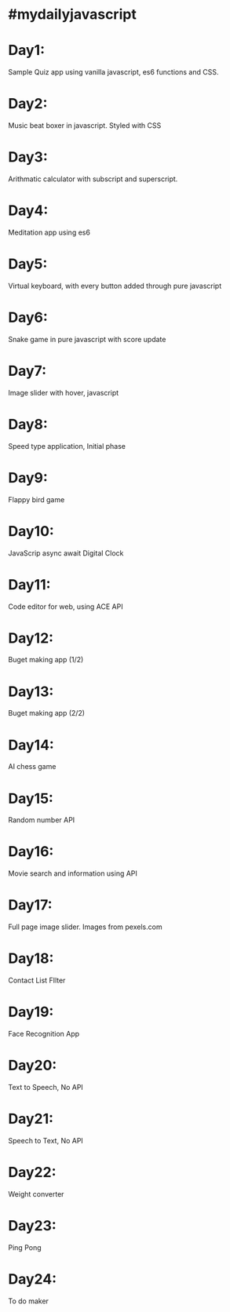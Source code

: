 # #mydailyjavascript

# Day1:
Sample Quiz app using vanilla javascript, es6 functions and CSS.

# Day2:
Music beat boxer in javascript. Styled with CSS

# Day3:
Arithmatic calculator with subscript and superscript.

# Day4:
Meditation app using es6

# Day5:
Virtual keyboard, with every button added through pure javascript

# Day6:
Snake game in pure javascript with score update

# Day7:
Image slider with hover, javascript

# Day8:
Speed type application, Initial phase

# Day9:
Flappy bird game

# Day10:
JavaScrip async await Digital Clock

# Day11:
Code editor for web, using ACE API

# Day12:
Buget making app (1/2)

# Day13:
Buget making app (2/2)

# Day14:
AI chess game

# Day15:
Random number API

# Day16:
Movie search and information using API

# Day17:
Full page image slider. Images from pexels.com

# Day18:
Contact List FIlter

# Day19:
Face Recognition App

# Day20:
Text to Speech, No API

# Day21:
Speech to Text, No API

# Day22:
Weight converter

# Day23:
Ping Pong

# Day24:
To do maker
